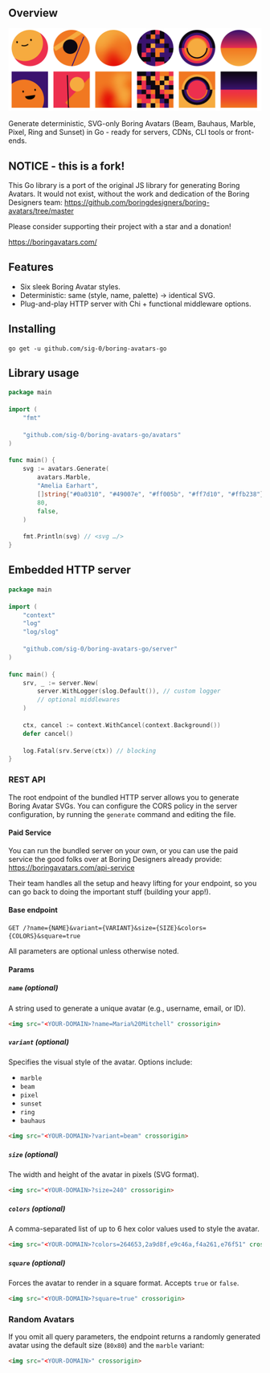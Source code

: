 ## Overview

<p align="center">
  <img src=".github/assets/example.png" width="800" />
</p>

Generate deterministic, SVG-only Boring Avatars (Beam, Bauhaus, Marble, Pixel, Ring and Sunset) in Go - ready for
servers, CDNs, CLI tools or front-ends.

## NOTICE - this is a fork!

This Go library is a port of the original JS library for generating Boring Avatars.
It would not exist, without the work and dedication of the Boring Designers team:
https://github.com/boringdesigners/boring-avatars/tree/master

Please consider supporting their project with a star and a donation!

https://boringavatars.com/

## Features

- Six sleek Boring Avatar styles.
- Deterministic: same (style, name, palette) -> identical SVG.
- Plug-and-play HTTP server with Chi + functional middleware options.

## Installing

```shell
go get -u github.com/sig-0/boring-avatars-go
```

## Library usage

```go
package main

import (
	"fmt"

	"github.com/sig-0/boring-avatars-go/avatars"
)

func main() {
	svg := avatars.Generate(
		avatars.Marble,                                                  // style
		"Amelia Earhart",                                                // name / seed
		[]string{"#0a0310", "#49007e", "#ff005b", "#ff7d10", "#ffb238"}, // optional custom palette
		80,                                                              // size in px
		false,                                                           // square mask? (false = round)
	)

	fmt.Println(svg) // <svg …/>
}

```

## Embedded HTTP server

```go
package main

import (
	"context"
	"log"
	"log/slog"

	"github.com/sig-0/boring-avatars-go/server"
)

func main() {
	srv, _ := server.New(
		server.WithLogger(slog.Default()), // custom logger
		// optional middlewares
	)

	ctx, cancel := context.WithCancel(context.Background())
	defer cancel()

	log.Fatal(srv.Serve(ctx)) // blocking
}

```

### REST API

The root endpoint of the bundled HTTP server allows you to generate Boring Avatar SVGs.
You can configure the CORS policy in the server configuration, by running the `generate` command and editing the file.

#### Paid Service

You can run the bundled server on your own, or you can use the paid service the good folks over at Boring Designers
already provide:
https://boringavatars.com/api-service

Their team handles all the setup and heavy lifting for your endpoint, so you can go back to doing the important stuff
(building your app!).

#### Base endpoint

```text
GET /?name={NAME}&variant={VARIANT}&size={SIZE}&colors={COLORS}&square=true
```

All parameters are optional unless otherwise noted.

#### Params

##### `name` (optional)

A string used to generate a unique avatar (e.g., username, email, or ID).

```html
<img src="<YOUR-DOMAIN>?name=Maria%20Mitchell" crossorigin>
```

##### `variant` (optional)

Specifies the visual style of the avatar. Options include:

- `marble`
- `beam`
- `pixel`
- `sunset`
- `ring`
- `bauhaus`

```html
<img src="<YOUR-DOMAIN>?variant=beam" crossorigin>
```

##### `size` (optional)

The width and height of the avatar in pixels (SVG format).

```html
<img src="<YOUR-DOMAIN>?size=240" crossorigin>
```

##### `colors` (optional)

A comma-separated list of up to 6 hex color values used to style the avatar.

```html
<img src="<YOUR-DOMAIN>?colors=264653,2a9d8f,e9c46a,f4a261,e76f51" crossorigin>
```

##### `square` (optional)

Forces the avatar to render in a square format. Accepts `true` or `false`.

```html
<img src="<YOUR-DOMAIN>?square=true" crossorigin>
```

### Random Avatars

If you omit all query parameters, the endpoint returns a randomly generated avatar using the default size (`80x80`) and
the `marble` variant:

```html
<img src="<YOUR-DOMAIN>" crossorigin>
```
